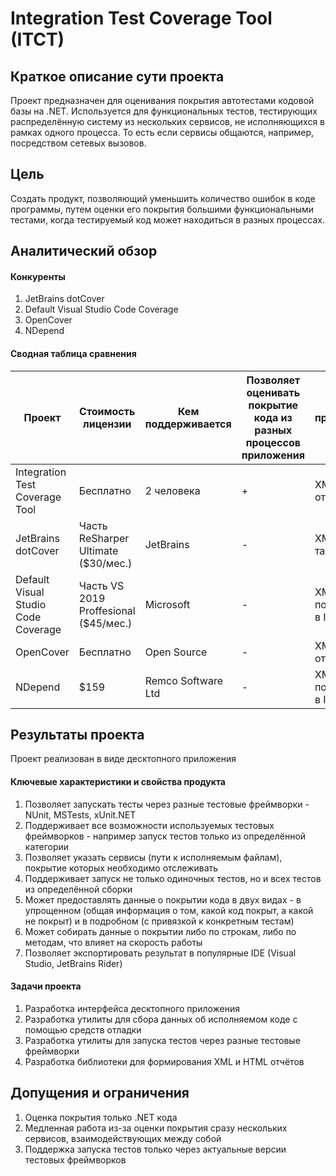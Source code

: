 # Integration Test Coverage Tool (ITCT)
## Краткое описание сути проекта
Проект предназначен для оценивания покрытия автотестами кодовой базы на .NET. Используется для функциональных тестов, тестирующих распределённую систему из нескольких сервисов, не исполняющихся в рамках одного процесса. То есть если сервисы общаются, например, посредством сетевых вызовов.

## Цель
Создать продукт, позволяющий уменьшить количество ошибок в коде программы, путем оценки его покрытия большими функциональными тестами, когда тестируемый код может находиться в разных процессах.

## Аналитический обзор
#### Конкуренты
1. JetBrains dotCover
1. Default Visual Studio Code Coverage
1. OpenCover
1. NDepend

#### Сводная таблица сравнения

| Проект                              | Стоимость лицензии                    | Кем поддерживается | Позволяет оценивать покрытие кода из разных процессов приложения | Способ предоставления результатов |
| --- | --- | --- | --- | --- |
| Integration Test Coverage Tool      | Бесплатно                             | 2 человека          | +                                                              | XML или HTML-отчёт                |
| JetBrains dotCover                  | Часть ReSharper Ultimate ($30/мес.)   | JetBrains          | -                                                              | XML или таблицы                   |
| Default Visual Studio Code Coverage | Часть VS 2019 Proffesional ($45/мес.) | Microsoft          | -                                                              | XML или подсветка строк в IDE     |
| OpenCover                           | Бесплатно                             | Open Source        | -                                                              | XML или HTML-отчёт                |
| NDepend                             | $159                                  | Remco Software Ltd | -                                                              | XML или подсветка строк в IDE     |

## Результаты проекта
Проект реализован в виде десктопного приложения
#### Ключевые характеристики и свойства продукта
1. Позволяет запускать тесты через разные тестовые фреймворки - NUnit, MSTests, xUnit.NET
1. Поддерживает все возможности используемых тестовых фреймворков - например запуск тестов только из определённой категории
1. Позволяет указать сервисы (пути к исполняемым файлам), покрытие которых необходимо отслеживать
1. Поддерживает запуск не только одиночных тестов, но и всех тестов из определённой сборки
1. Может предоставлять данные о покрытии кода в двух видах - в упрощенном (общая информация о том, какой код покрыт, а какой не покрыт) и в подробном (с привязкой к конкретным тестам)
1. Может собирать данные о покрытии либо по строкам, либо по методам, что влияет на скорость работы
1. Позволяет экспортировать результат в популярные IDE (Visual Studio, JetBrains Rider)

#### Задачи проекта
1. Разработка интерфейса десктопного приложения
1. Разработка утилиты для сбора данных об исполняемом коде с помощью средств отладки
1. Разработка утилиты для запуска тестов через разные тестовые фреймворки
1. Разработка библиотеки для формирования XML и HTML отчётов

## Допущения и ограничения
1. Оценка покрытия только .NET кода
1. Медленная работа из-за оценки покрытия сразу нескольких сервисов, взаимодействующих между собой
1. Поддержка запуска тестов только через актуальные версии тестовых фреймворков
